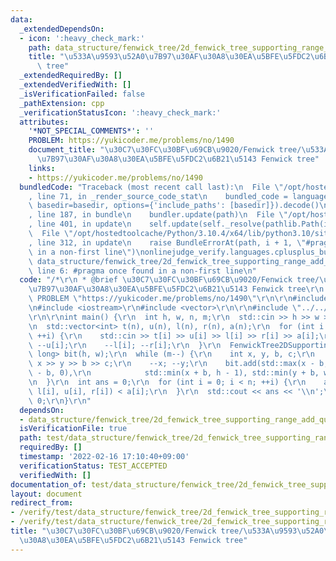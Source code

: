 ```yaml
---
data:
  _extendedDependsOn:
  - icon: ':heavy_check_mark:'
    path: data_structure/fenwick_tree/2d_fenwick_tree_supporting_range_add_query.hpp
    title: "\u533A\u9593\u52A0\u7B97\u30AF\u30A8\u30EA\u5BFE\u5FDC2\u6B21\u5143 Fenwick\
      \ tree"
  _extendedRequiredBy: []
  _extendedVerifiedWith: []
  _isVerificationFailed: false
  _pathExtension: cpp
  _verificationStatusIcon: ':heavy_check_mark:'
  attributes:
    '*NOT_SPECIAL_COMMENTS*': ''
    PROBLEM: https://yukicoder.me/problems/no/1490
    document_title: "\u30C7\u30FC\u30BF\u69CB\u9020/Fenwick tree/\u533A\u9593\u52A0\
      \u7B97\u30AF\u30A8\u30EA\u5BFE\u5FDC2\u6B21\u5143 Fenwick tree"
    links:
    - https://yukicoder.me/problems/no/1490
  bundledCode: "Traceback (most recent call last):\n  File \"/opt/hostedtoolcache/Python/3.10.4/x64/lib/python3.10/site-packages/onlinejudge_verify/documentation/build.py\"\
    , line 71, in _render_source_code_stat\n    bundled_code = language.bundle(stat.path,\
    \ basedir=basedir, options={'include_paths': [basedir]}).decode()\n  File \"/opt/hostedtoolcache/Python/3.10.4/x64/lib/python3.10/site-packages/onlinejudge_verify/languages/cplusplus.py\"\
    , line 187, in bundle\n    bundler.update(path)\n  File \"/opt/hostedtoolcache/Python/3.10.4/x64/lib/python3.10/site-packages/onlinejudge_verify/languages/cplusplus_bundle.py\"\
    , line 401, in update\n    self.update(self._resolve(pathlib.Path(included), included_from=path))\n\
    \  File \"/opt/hostedtoolcache/Python/3.10.4/x64/lib/python3.10/site-packages/onlinejudge_verify/languages/cplusplus_bundle.py\"\
    , line 312, in update\n    raise BundleErrorAt(path, i + 1, \"#pragma once found\
    \ in a non-first line\")\nonlinejudge_verify.languages.cplusplus_bundle.BundleErrorAt:\
    \ data_structure/fenwick_tree/2d_fenwick_tree_supporting_range_add_query.hpp:\
    \ line 6: #pragma once found in a non-first line\n"
  code: "/*\r\n * @brief \u30C7\u30FC\u30BF\u69CB\u9020/Fenwick tree/\u533A\u9593\u52A0\
    \u7B97\u30AF\u30A8\u30EA\u5BFE\u5FDC2\u6B21\u5143 Fenwick tree\r\n */\r\n#define\
    \ PROBLEM \"https://yukicoder.me/problems/no/1490\"\r\n\r\n#include <algorithm>\r\
    \n#include <iostream>\r\n#include <vector>\r\n\r\n#include \"../../../data_structure/fenwick_tree/2d_fenwick_tree_supporting_range_add_query.hpp\"\
    \r\n\r\nint main() {\r\n  int h, w, n, m;\r\n  std::cin >> h >> w >> n >> m;\r\
    \n  std::vector<int> t(n), u(n), l(n), r(n), a(n);\r\n  for (int i = 0; i < n;\
    \ ++i) {\r\n    std::cin >> t[i] >> u[i] >> l[i] >> r[i] >> a[i];\r\n    --t[i];\
    \ --u[i];\r\n    --l[i]; --r[i];\r\n  }\r\n  FenwickTree2DSupportingRangeAddQuery<long\
    \ long> bit(h, w);\r\n  while (m--) {\r\n    int x, y, b, c;\r\n    std::cin >>\
    \ x >> y >> b >> c;\r\n    --x; --y;\r\n    bit.add(std::max(x - b, 0), std::max(y\
    \ - b, 0),\r\n            std::min(x + b, h - 1), std::min(y + b, w - 1), c);\r\
    \n  }\r\n  int ans = 0;\r\n  for (int i = 0; i < n; ++i) {\r\n    ans += bit.sum(t[i],\
    \ l[i], u[i], r[i]) < a[i];\r\n  }\r\n  std::cout << ans << '\\n';\r\n  return\
    \ 0;\r\n}\r\n"
  dependsOn:
  - data_structure/fenwick_tree/2d_fenwick_tree_supporting_range_add_query.hpp
  isVerificationFile: true
  path: test/data_structure/fenwick_tree/2d_fenwick_tree_supporting_range_add_query.test.cpp
  requiredBy: []
  timestamp: '2022-02-16 17:10:40+09:00'
  verificationStatus: TEST_ACCEPTED
  verifiedWith: []
documentation_of: test/data_structure/fenwick_tree/2d_fenwick_tree_supporting_range_add_query.test.cpp
layout: document
redirect_from:
- /verify/test/data_structure/fenwick_tree/2d_fenwick_tree_supporting_range_add_query.test.cpp
- /verify/test/data_structure/fenwick_tree/2d_fenwick_tree_supporting_range_add_query.test.cpp.html
title: "\u30C7\u30FC\u30BF\u69CB\u9020/Fenwick tree/\u533A\u9593\u52A0\u7B97\u30AF\
  \u30A8\u30EA\u5BFE\u5FDC2\u6B21\u5143 Fenwick tree"
---
```

